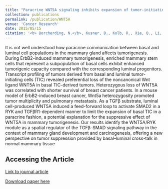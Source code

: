 ```yaml
---
title: "Paracrine WNT5A signaling inhibits expansion of tumor-initiating cells."
collection: publications
permalink: /publication/WNT5A
venue: 'Cancer Research'
date: 2015/05/15
citation: '<b> Borcherding, N.</b>, Kusner, D., Kolb, R., Xie, Q., Li, W., Yuan, F., Velez, G., Askeland, R., Weigel, R.J., & Zhang, W. Paracrine WNT5A Signaling Inhibits Expansion of Tumor-Initiating Cells. Cancer Research 2015.'
---
```


It is not well understood how paracrine communication between basal and luminal cell populations in the mammary gland affects tumorigenesis. During ErbB2-induced mammary tumorigenesis, enriched mammary stem cells that represent a subpopulation of basal cells exhibit enhanced tumorigenic capacity compared with the corresponding luminal progenitors. Transcript profiling of tumors derived from basal and luminal tumor-initiating cells (TIC) revealed preferential loss of the noncanonical Wnt ligand WNT5A in basal TIC-derived tumors. Heterozygous loss of WNT5A was correlated with shorter survival of breast cancer patients. In a mouse model of ErbB2-induced breast cancer, Wnt5a heterozygosity promoted tumor multiplicity and pulmonary metastasis. As a TGFβ substrate, luminal cell-produced WNT5A induced a feed-forward loop to activate SMAD2 in a RYK and TGFβR1-dependent manner to limit the expansion of basal TIC in a paracrine fashion, a potential explanation for the suppressive effect of WNT5A in mammary tumorigenesis. Our results identify the WNT5A/RYK module as a spatial regulator of the TGFβ–SMAD signaling pathway in the context of mammary gland development and carcinogenesis, offering a new perspective on tumor suppression provided by basal–luminal cross-talk in normal mammary tissue

Accessing the Article
-----
[Link to journal article](https://cancerres.aacrjournals.org/content/75/10/1972.short)

[Download paper here](https://ncborcherding.github.io/files/WNT5A.pdf)

